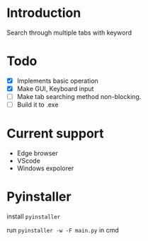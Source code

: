 # Introduction

Search through multiple tabs with keyword

# Todo

- [x] Implements basic operation
- [x] Make GUI, Keyboard input
- [ ] Make tab searching method non-blocking.
- [ ] Build it to .exe

# Current support

- Edge browser
- VScode
- Windows expolorer

# Pyinstaller

install `pyinstaller`

run `pyinstaller -w -F main.py` in cmd